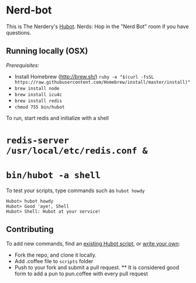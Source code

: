 # Nerd-bot

This is The Nerdery's [Hubot](https://github.com/github/hubot). Nerds: Hop in the "Nerd Bot" room if you have questions.

## Running locally (OSX)

*Prerequisites:*

 * Install Homebrew (http://brew.sh/) `ruby -e "$(curl -fsSL https://raw.githubusercontent.com/Homebrew/install/master/install)"`
 * `brew install node`
 * `brew install icu4c`
 * `brew install redis`
 * `chmod 755 bin/hubot`
 
To run, start redis and initialize with a shell

 # `redis-server /usr/local/etc/redis.conf &`
 # `bin/hubot -a shell`

To test your scripts, type commands such as `hubot howdy`

```
Hubot> hubot howdy
Hubot> Good 'aye!, Shell
Hubot> Shell: Hubot at your service!
```

## Contributing

To add new commands, find an [existing Hubot script](http://hubot-script-catalog.herokuapp.com/), or [write your own](https://github.com/github/hubot/blob/master/docs/scripting.md):

* Fork the repo, and clone it locally.
* Add .coffee file to `scripts` folder
* Push to your fork and submit a pull request.
** It is considered good form to add a pun to pun.coffee with every pull request
